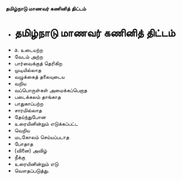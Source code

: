 **தமிழ்நாடு மாணவர் கணினித் திட்டம்**
- # தமிழ்நாடு மாணவர் கணினித் திட்டம்
- a. உடையற்ற
- வேடம் அற்ற
- பார்வைக்குத் தெரிகிற
- முடியில்லாத
- வழுக்கைத் தலையுடைய
- வறிய
- வப்பொருள்கள் அமைக்கப்பெறாத
- படைக்கலம் தாங்காத
- பாதுகாப்பற்ற
- சாரமில்லாத
- தேய்ந்துபோன
- உரையினின்றும் எடுக்கப்பட்ட
- வெறிய
- மடகோலம் செய்யப்படாத
- போதாத
- (வினை) அவிழ்
- நீக்கு
- உரையினின்றும் எடு
- வௌதப்படுத்து.

